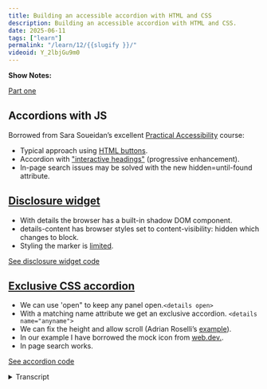 ```yaml
---
title: Building an accessible accordion with HTML and CSS
description: Building an accessible accordion with HTML and CSS. 
date: 2025-06-11
tags: ["learn"]
permalink: "/learn/12/{{slugify }}/"
videoid: Y_2lbjGu9m0
---
```

 **Show Notes:**


[Part one](/20)

## Accordions with JS

Borrowed from Sara Soueidan’s excellent [Practical Accessibility](https://practical-accessibility.today/) course:

-  Typical approach using [HTML buttons](https://codepen.io/SaraSoueidan/pen/yyLQmQZ/26d304b2094c87136a61a0b7cf12de18).
- Accordion with ["interactive headings"](https://codepen.io/SaraSoueidan/pen/raNoXWr/b84fe6faa8823d00347532f428677044) (progressive enhancement).
- In-page search issues may be solved with the new hidden=until-found attribute.


## [Disclosure widget](https://intrinsicframework.here24.co/disclosure-widget/)

- With details the browser has a built-in shadow DOM component.
- details-content has browser styles set to content-visibility: hidden which changes to block.
- Styling the marker is [limited](https://css-tricks.com/using-styling-the-details-element/#aa-style-the-marker).

<a class="btn" href="https://intrinsicframework.here24.co/disclosure-widget/"> See disclosure widget code</a>

## [Exclusive CSS accordion](https://intrinsicframework.here24.co/css-exclusive-accordion/)

- We can use 'open" to keep any panel open.`<details open>` 
- With a matching name attribute we get an exclusive accordion. `<details name="anyname">`
- We can fix the height and allow scroll (Adrian Roselli’s [example](https://codepen.io/aardrian/pen/gOqdaXQ)).
- In our example I have borrowed the mock icon from [web.dev.](https://web.dev/learn/html/details/#toggling_the_summary_marker). 
- In page search works. 

<a class="btn" href="https://intrinsicframework.here24.co/css-exclusive-accordion/"> See accordion code</a>

<details> 
<summary>Transcript</summary>


[00:00:05] **Nathan Wrigley:** Hello there. This video is a follow up to our podcast episode on website accordions. If you want to find that, you can at no script show slash 20. Here though, we're looking at some example accordions and their code.

And the links for these are going to be at no script show slash learn. Forward slash 12. So I should say the 20 in the previous URL was the digits two zero and the 12 in this URL are the digits one zero. So no script show slash learn slash one two. There you go. Hello, David. 

[00:00:42] **David Waumsley:** Hello. Yeah. So yes, we're putting all the links that go to our code on this one page.

So we've just got things we discussed because if you listen to the audio, one, we have a little site where we've got our little code snippets so people can use them and their own projects is they want, which we'll try to. Prick, this library of them. So let me go back. this one should be a fairly quick one, really as we're going through the code.

I, I will just say, 'cause I wanna give a shout out to Sarah Dan, I dunno if I ever say her name correctly. but I am a student doing her practical accessory and I will, I'm gonna look at a bit of code that she's done, but she is, this is. Fabulous. If you want to get into accessibility, it's not cheap, but it, is really good.

And she updates it and she's updated it to talk about accordions recently. So that's how we know end. So I just wanted to, if we were building in with JavaScript, which as we decided earlier when we were talking about it, we probably wouldn't use that and find other patterns. But if we did, she has a couple of great examples, which I've included here.

actually I didn't need to open here 'cause I've got it over here. Where there is this typical, this is a code pen example that she set up here, which is I think how most of the accordions have often been done, where we are using a button. as the header to open up the content on this and JavaScript is then opening those up.

What she's done on this is one of the things that we discussed earlier is that she's got this, that the, it's progressively enhanced, meaning that, it's the CSS. if, sorry, if the JavaScript doesn't load, it's okay. We're going to get covered because these are all gonna be open by default. So that's one of examples and I'll just quickly mention another, because there is a situation where you might, as we talked about before, might want inter interactive headings as such.

You want, because these are in buttons, they're not treated as headings. They are actually buttons with text in it. So if we want a header, she does have another example over here where she's doing exactly the same. So it's progressively enhanced, but the code is in a heading and we can make them what they like.

And, this will work. So it's gonna show up on the table of contents for a site. So that's probably more useful, For a frequently asked questions. Yeah, and you want the headings to be there. There is an interesting thing though, as we mentioned on the sort of audio side of things, is the fact that you can't do in page search to find things with this.

But there is a new thing, which you made me aware of, which I can just find in her code here. Little bit further 

[00:03:34] **Nathan Wrigley:** up, I think go up, up, 

[00:03:36] **David Waumsley:** It's a little bit further. We have something that says, found. 

[00:03:42] **Nathan Wrigley:** now you can't find it, but it is roughly there. You can't find it there. You could probably do eight now.

You've gone too far. I'm pretty sure. I'm 

[00:03:50] **David Waumsley:** sure it's down. da duh. Oh, yes. There we are. So we have what's coming in. She's brought Hidden Until Found, which is a new property, which will allow something to remain hidden where you've put that in to. hidden is in the HTML, which actually is the same as display none.

But then things can't be found. But you've got hidden until found, which solves this problem of in page searches if you wanna go JavaScript route. So I just wanna say that, but that's not what we're looking at mainly today. let's go back to our notes here. I've set up these examples and I thought the best way to understand how to put an accordion together.

Using just HTML and CSS, which we're trying to do on this is, to look at the basic details and summary, which allow us to do that. Good. Yeah. And that is on its own, disclosure, which is, so I've created one, and we're actually using this. If we look at our transcripts now, we'll see that we've actually got this.

Kind of thing going on with scrolling over here. Really nice. and we need to just quickly, so this is what you get out the box if you put in the code of details and summary. In fact, lemme, if I can show you this and we're having some problems with the browser for some reason why we're recording this.

Stopped working and started to complain. But if we look here, we've got the details in our code. Yep. And we've got our summary. But I believe, let's see what happens if I do this, if I delete this element. you see it's done what expected it actually. If you just use details and you forget to put the child in of summary, it will, or the browser will automatically still stick in the information, but it will give you the title of details.

[00:05:39] **Nathan Wrigley:** Okay. that's a fairly decent attempt at. Yeah. Progressive enhancement I guess, if That's not, yeah. if you just forget, you get to do something. Yeah. 

[00:05:48] **David Waumsley:** if your title is details, then you probably then you're fine. Need to bother. You don't. Yeah, you don't need, so it is got that little thing in there.

What I want to do, and I'll need to refresh this again, I think too, just show this is important really what effectively, what the browser now has given us. Is a shadow dom component built in to the page so we don't have to bother with the JavaScript. And hopefully I can show this as it is. So there's no styling on this.

It's just the browser styling, creating the marker there. And as we can see here, it's seeing shadow root here, and this is where things failed when I go into the slot here. Yeah, snapped here. we get to see, what we need to see here is that in these slots we'll see that we've given an. Id of details, dash summary on this one.

And this is quite useful. We've got, as we can see over here, we've got the idea of that. We've also got a pseudo element of details dash content, so we can style that kind of within our details. And we've also got, which we have to build into our CSS. So we also have this content visibility hidden and display block.

So when we're swapping, which we can't show 'cause it's just failed, I. When we are swapping from one position to the other, the JavaScript is going on there and it's swapping from that hidden to display block. Yep. As we need to do with JavaScript. So that gives us our basic element there so we can expand on this.

By now adding in, a little bit of animation to that. So we're able to do this. And if I just go down to my code, actually let me step back one and quickly discuss this because it does look like I've got some animation on my marker. It does. And we get a default marker and we can style this marker.

The spec isn't, is a bit spotty. This is quite new at the moment. In theory, we should be able to replace this by using, marker to something else, but at the moment, we can only really style the color of it and the size of it. And know that's gonna work. you should be able to put in another bullet point list, but it doesn't work.

So to recreate this, what I've done and to put some animation on this 'cause we can't animate the marker, I've actually just put it in here. my own SVG over here. Okay. Okay. Which is mimicking this. and then in that way on the CSS for this one, we can start it now. I'm not going to, it's not on our site actually at the moment.

I'm using the default marker without the, this drop down. The reason being that the moment safari ignores the ability to hide the marker, we, can't do a marker display. None. And if I go down to the CSS on this. Somewhere down here. Have something on the marker there. On the marker there. Yep. So I've given this its own label, I've had to use content and then empty.

Yeah. Empty on that one to get rid of it. Display. None wasn't working for me on this. Any version of that. And the problem is that, as I understand it at the moment far, is ignoring that. So it'll show the default marker. As well, but then I could rotate this. So 

[00:09:13] **Nathan Wrigley:** yeah, it's nice, but 

[00:09:13] **David Waumsley:** that's it. The other thing I suppose to mention on here is that as I was trying to show before, we've got this pseudo element of details dash content on here, and this is the thing that we can now take.

What's the inside the. The details itself and animate this, and this is the really cool thing about this now, is that we can use, although it's only supported in chromium browsers, but will come that we can animate now we can do a transition from this content. So we've got, let's just have a look on here.

I think I need to go up a little bit. you had transition behavior on the. Yeah, so we, here we are. We've got the details, content. I need to go here. Got a block size of zero, so there's no height on the default. 

[00:10:05] **Nathan Wrigley:** Okay. But when 

[00:10:06] **David Waumsley:** we set it to open, open on the, yep. Yes. Then we can set it to a height, which I've restricted at the moment.

But if I put block size of open, it would open to the full extent of the content. But what I've done here is to. Restrict that. It's a little thing that I got from Adrian Rose who's a sort of usability expert, which thinks that's a lot easier sometimes just to, I really like it actually. 

[00:10:29] **Nathan Wrigley:** And the reason that I really like it is firstly, I.

That it just, for something which is not extraordinarily long and you might want to dip into that content, that's perfect. But also the, invocation of the scroll bar, which in this case is stands in real great contrast to the background color. You've got that purple scroll bar. It's so obvious that there's more.

Yeah. so it just works. I think that's a really nice way of doing it. Obviously, if it was like a whole essay that you were supposed to read from start to finish, perhaps not, you'd just want the whole thing to open without the, in your case, REM of 15, the height, but that it works really well. I like it.

[00:11:11] **David Waumsley:** Yeah. So you can set it on individuals if you like, because then you can you can just add in a class really and have it on which ones you want and which you don't. But I've done this on our site, but because it's a progressive enhancement at the moment with, the stuff that you can do, it's not across all the browsers.

So if I was to open this up and it was. Bigger than the content here in Firefox at the moment. It would just behave as you would expect. We wouldn't get the animation at the moment. And we just open up so the fact that it looks okay on arom browser there. It's great, but there is something to mention on this.

The animation that's opening up the panel is not possible unless somewhere we have, and we might as well put this in our reset. We have this interpolate size allow keywords, and this is limited at the moment, again to chromium, but should be, I think by the end of the year it should be available for all of them.

And this allows us to style from a hidden content to an auto size. it, it couldn't be put into all browsers. We have to put it in ourself because it might break some other functionality that's already set up in CSS, I dunno the intricacies of that, but, effectively it's something we could put, I put it against the html, but I could just, put it against the whole, wherever you want to put it, but you might as well put it in your reset there 'cause it'd be useful wherever you want.

so that's it really. That's how it's put together. So we were able to animate, The inside is a progressive enhancement at the moment, and the marker, as I showed was something which I've actually put in line with an SVG, a simple one here. Yeah. Which again, because of this, by default we've got black and white here.

It's quite useful when you've got inline SVGs to be able to do that because then you can set, a fill color. So we can see this is actually slightly changing too. My fill colors because I can now do this via the CSS if I think somewhere down here. Yes. We should see, I've put it to our branding fill color.

I see. Yeah. So the SVG. Yeah. So it's going to adapt to those two colors I've got in there. Okay. Anything I you think I missed on this? No, I think that's, 

[00:13:30] **Nathan Wrigley:** I think that's really useful. just wanna clarify, this will be able to be found at no script show slash learn, and then the number slash the number 12.

Is that where all this code is gonna end up? 

[00:13:43] **David Waumsley:** Yeah. And then to get to the ex no, the, They'll stay on the intrinsic framework, which is a separate site, but the links will be there. Perfect. so you can just go click on this and it'll take you to the right page, because I need the intrinsic framework because there'll be lots of examples for each episode that we do, got it. And it'll get too big. 

[00:14:03] **Nathan Wrigley:** I will, communicate with David and we'll make sure that all the links that need to go are in the show notes, be that on the podcast or be that on the, YouTube videos that come with this. Is there anything you wanted to show before we knock it on the head?

[00:14:17] **David Waumsley:** Yeah, no, we've still got the, we haven't got into the accordion bit yet. Of course we haven't. Apologies. No. Yeah. So we just need to, this is bringing them together. So we mentioned it in the audio that in order to it, for it to be accessible, we can't just dump a whole bunch of these different. Details and summaries together.

we can see it with styling if we have styled it, that they grouped together, but somebody who's on the screen reader can't. So it's pretty much building on the same thing here. We, we need to do something about that. And in this case, on the example that I'm showing here, the first example here, I've put this in a section of group.

Actually, I think there's a mistake in this. Let me just have a look at that. It doesn't actually matter, but I could use this as a diviv and give it a roll of group. Yep. And then I, a label of whatever group name I want, and then against the idea of group names, then I can put in that as hidden. That's using the H TM L version to hide it so you don't see it.

And then whatever I need to save for the screen readers. Now, when it's in a group, when it's in a role of group, that actually should be a div there. So I think I'll change that. It won't be in the table of contents if we want it to show up in a table of content. So this would be good if you are accordion wanted to show, say in another section, and you don't want it to stand out as its own section.

Yeah, you would use the group role, but if we do want it to stand out as its own thing, then we'll put it in a section. Do exactly the same. Are we a label by? With whatever group label we want. Again, connecting this to a header with the idea of that group label. And then what I've done here with CSS is I've visually hidden this and there's a class, which I'll put down on the bottom here, how to hide this.

It's a utility class that I use that hides it from cited, but still reads out to. Non-sighted people. What the lemme just see, go back there what the title is. So it'd be group title, something saying this. I can demonstrate it. I'm not on a Mac 'cause you get this automatically. But you can see, because I've actually used this with a section, we can actually see that this group title that I'm, is coming up under the content.

So a screen reader Yep. Will be able to jump to it quickly. So you, again, we have to decide which one's the most appropriate one for where you're going to use this. so that's the key thing here. There are a couple of things here probably worth mentioning is that you just see on this group of different ones here, I've, combined things, so I've left this one.

When you load the page as open, and if we take a look, it's pretty simple. We can decide which one's going to be open. Yep. By just actually putting it open by the details on here. Yep. And in order to make these work as a unit where one closes as the other's open as an exclusive. Exclusive, there you go.

Yeah. Set up, what I've done is given them a shared matching name, so for each of these details panels, we've got the name, which I've called any name at the moment, but it could be anything you want. And then that makes 'em work as a unit. One closes and the other opens. 

[00:17:34] **Nathan Wrigley:** Okay, perfect. So if you add the name, and you make it the same across all of them, then they behave as one unit and will collapse ones that are no longer required, that are no longer in focus, if you like, that are open.

Exactly. And I've 

[00:17:51] **David Waumsley:** left this, normally I think I'd have them all closed, but I've put the first one as open by doing this, but this is exactly what changes in the browser with the interactivity it puts in open there for you. So I'd probably leave that blank and have a more closed, let me just have a quick scout through this.

CSS here. Make sure that I've covered, in fact, I'll go back to my notes if you don't mind here. No, that's good. Yep. so I've mentioned that opened. If you want to open, I've mentioned that we will just add in any details of the name attribute that we want to put in there. scroll I've mentioned. Yep.

Mock icon. So we were talking about this earlier. You didn't like this pattern, did you? Much So I've put it in as another example. So here we've got another icon. But what's quite nice about this, and I've stolen it from web dev and you'll see it in the CSS here, it's, we've hidden the marker. Although it will reappear and there is a reason for doing this.

So if an Apple user goes in there, they're probably likely to see the triangle as well as this. Okay? If I'd have put the, as I did on the first example with the disclosure and replaced it with my own marker, I probably end up with two markers. And two markers, okay? 

[00:19:08] **Nathan Wrigley:** Does that's only on Safari, right?

So I 

[00:19:11] **David Waumsley:** think so. And it probably is fixed. Probably 

[00:19:12] **Nathan Wrigley:** will get fixed at some point. Yeah. 

[00:19:14] **David Waumsley:** And it may, be, by the time we put this out, I don't know, but it's just something that people have noticed. But, that on here, and I won't go into the details of it particularly, but basically we are just adding a board, a bottom to it, and an animation too.

So we've removed the marker. And we floated it off over here. And essentially this is content zero with a border added to it, which then we rotate to show this. it's in web dev. I've nicked that little icon. So it's a nice way of, 

[00:19:48] **Nathan Wrigley:** that's interesting. Okay. yeah. So makes it like a, makes it look like a plus and a minus symbol.

Very exactly. 

[00:19:55] **David Waumsley:** Yeah. It's, a nice little effect, but there's actually no icon used at all. So when you've got color schemes, it's just gonna match. Whatever the color is in there. And that's included in the code there. But I don't think I can very well explain this one, but it should probably make sense when you look at this, when we're looking at the summary before and after.

It's setting this and there's our transform and it's moving and rotating from 90 degrees. Yeah. Yeah. Interesting. When it opens, it rotates. Yeah. So yeah, so it's a, without an icon, we've managed to get something that looks like an icon. But you are not a fan of that, do you? It doesn't feel instinctive to you.

it's the 

[00:20:33] **Nathan Wrigley:** really, it's the position of it. It's the fact that it's, not really the, I quite like the icon. It's the fact that it's over to the right and the text, which is the indicator of what you want, is over to the left. So for me, I think combining the title, or in this case, the heading one, heading two, heading three, with that icon.

In the same location. Yeah. So in, in our case, if everything's floated left, that just feels like the right place to put it because if I'm going to that, it's hard for me to work out. Okay. It's a heading, but where's, where is it? Oh, I see. There's a, there's an icon over on far on the right and your, viewpoint, there's quite constrained, what is that, 800 pixels or something along those lines?

Yeah. If it was full width, which I think it might be, it would be really easy, especially if you didn't have a background color. if there was nothing to visually indicate this is a whole row or a section I have 

[00:21:25] **David Waumsley:** put Yeah. Interesting. Because I have, when you hover over here, I have put a subtle dark in and actually Oh yeah.

Now that you 

[00:21:31] **Nathan Wrigley:** do that, I see it. Yeah. That makes it a little bit more obvious. And you've got the, hand, icon as well. It's all Oh yeah. Something 

[00:21:37] **David Waumsley:** I forgot to mention that you do. Yes. 'cause it's, horrible. I actually think with the default, unless you put Yes, the. The cursor to pointer is that you have to change that.

There is one other thing I've just mentioned that's in the CSS here 'cause I don't want to go into too much detail. People 'cause it, it's very likely to change. but I have used relative color here, which is getting about, I think about 97% support now at the moment to add the darkening. So whatever was the, The color that I'm using the shade that I'm using here. I've darkened it with relative color, so I split up the channels and darkened it there and for the transition on how that comes in there. that's it really. Yes. The other point was, again, with this, with all of this, you need to make sure you've got that interpolate size on there, and if you're hiding stuff, this is the stuff that you might want for that.

There is also another bit of code on here, which I won't demonstrate at the moment, but if you. With any of these boxes, if someone forces the color scheme or they're on windows and they use one of their themes that you use for high contrast, this will put an outline around it. So your, so they'll look like little boxes around your details.

Yeah. Yeah. That's nice. That's it. That's it. I think that's it. There's a lot. Yeah, so is there, I'll probably change the code as we go along. This would should, I've put it as updated over here because where this intrinsic framework will be as I keep adding to it, there'll be content and we'll discuss it each in turn.

But things change. And obviously I might change the CSS, but it'll be updated and it'll show the date here. So if anyone wants to use it for the projects, they might want to check out when it was last updated. But it might change from when we do the video. 

[00:23:24] **Nathan Wrigley:** Okay, that's perfect. And, where would we be able to find this?

What's the URL for Intrinsic framework? I. 

[00:23:29] **David Waumsley:** Yeah, it's on the intrinsic framework.here. No, is it.no here? 20 four.co. 

[00:23:37] **Nathan Wrigley:** Okay. Yes, 

[00:23:38] **David Waumsley:** that's, but don't worry, you just need to go to our learn on the No Script show and there'll always be links to an examples that are on this, so 

[00:23:46] **Nathan Wrigley:** no script. Show slash learn slash the number 12 in ER rules.

Go and check that out. And that is the space to find it. If that's the case, shall we knock it on the head? That was brilliant. Learned all about new ways of, doing accordions, what they are, how they work. All in css, no JavaScript in site. I've maybe a bit here and there, but, mostly no JavaScript in sight.

Thank you, David. Yeah, thank you. 

[00:24:12] **David Waumsley:** Okay, see you next time. 

</details> 